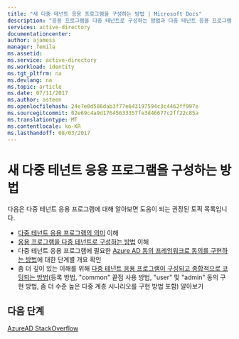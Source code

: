 ```yaml
---
title: "새 다중 테넌트 응용 프로그램을 구성하는 방법 | Microsoft Docs"
description: "응용 프로그램을 다중 테넌트로 구성하는 방법과 다중 테넌트 응용 프로그램이 작동하는 방식 알아보기"
services: active-directory
documentationcenter: 
author: ajamess
manager: femila
ms.assetid: 
ms.service: active-directory
ms.workload: identity
ms.tgt_pltfrm: na
ms.devlang: na
ms.topic: article
ms.date: 07/11/2017
ms.author: asteen
ms.openlocfilehash: 24e7e0d586dab3f77e643197594c3c4462ff997e
ms.sourcegitcommit: 02e69c4a9d17645633357fe3d46677c2ff22c85a
ms.translationtype: MT
ms.contentlocale: ko-KR
ms.lasthandoff: 08/03/2017
---
```

# <a name="how-to-configure-a-new-multi-tenant-application"></a>새 다중 테넌트 응용 프로그램을 구성하는 방법

다음은 다중 테넌트 응용 프로그램에 대해 알아보면 도움이 되는 권장된 토픽 목록입니다.

- [다중 테넌트 응용 프로그램의 의미](https://docs.microsoft.com/azure/active-directory/develop/active-directory-dev-glossary#multi-tenant-application) 이해
- [응용 프로그램을 다중 테넌트로 구성하는 방법](https://docs.microsoft.com/azure/active-directory/develop/active-directory-integrating-applications#configuring-multi-tenant-applications) 이해
- 다중 테넌트 응용 프로그램에 필요한 [Azure AD 동의 프레임워크로 동의를 구현하는 방법](https://docs.microsoft.com/azure/active-directory/develop/active-directory-integrating-applications#overview-of-the-consent-framework)에 대한 단계별 개요 확인
- 좀 더 깊이 있는 이해를 위해 [다중 테넌트 응용 프로그램이 구성되고 종합적으로 코딩되는 방법](https://docs.microsoft.com/azure/active-directory/develop/active-directory-devhowto-multi-tenant-overview)(등록 방법, "common" 끝점 사용 방법, "user" 및 "admin" 동의 구현 방법, 좀 더 수준 높은 다중 계층 시나리오를 구현 방법 포함) 알아보기

## <a name="next-steps"></a>다음 단계
[AzureAD StackOverflow](http://stackoverflow.com/questions/tagged/azure-active-directory)
